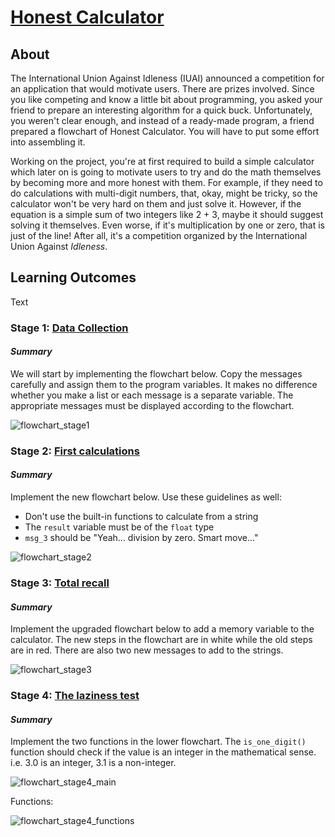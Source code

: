 # [Honest Calculator](https://hyperskill.org/projects/350)

## About
The International Union Against Idleness (IUAI) announced a competition for an 
application that would motivate users. There are prizes involved. Since you like
competing and know a little bit about programming, you asked your friend to 
prepare an interesting algorithm for a quick buck. Unfortunately, you weren't 
clear enough, and instead of a ready-made program, a friend prepared a flowchart
of Honest Calculator. You will have to put some effort into assembling it.

Working on the project, you're at first required to build a simple calculator 
which later on is going to motivate users to try and do the math themselves by 
becoming more and more honest with them. For example, if they need to do 
calculations with multi-digit numbers, that, okay, might be tricky, so the 
calculator won't be very hard on them and just solve it. However, if the 
equation is a simple sum of two integers like 2 + 3, maybe it should suggest 
solving it themselves. Even worse, if it's multiplication by one or zero, that 
is just of the line! After all, it's a competition organized by the 
International Union Against _Idleness_.

## Learning Outcomes
Text

### Stage 1: [Data Collection](https://hyperskill.org/projects/350/stages/2056/implement)
#### _Summary_
We will start by implementing the flowchart below. Copy the messages carefully 
and assign them to the program variables. It makes no difference whether you make a list or each message is a 
separate variable. The appropriate messages must be displayed according to the flowchart.

![flowchart_stage1](assets/flowchart.webp)

### Stage 2: [First calculations](https://hyperskill.org/projects/350/stages/2057/implement)
#### _Summary_
Implement the new flowchart below. Use these guidelines as well:
- Don't use the built-in functions to calculate from a string
- The `result` variable must be of the `float` type
- `msg_3` should be "Yeah... division by zero. Smart move..."

![flowchart_stage2](assets/flowchart_stage2.webp)

### Stage 3: [Total recall](https://hyperskill.org/projects/350/stages/2058/implement)
#### _Summary_
Implement the upgraded flowchart below to add a memory variable to the calculator. The new steps in the 
flowchart are in white while the old steps are in red. There are also two new messages to add to the strings.

![flowchart_stage3](assets/flowchart_stage3.webp)

### Stage 4: [The laziness test](https://hyperskill.org/projects/350/stages/2059/implement)
#### _Summary_
Implement the two functions in the lower flowchart. The `is_one_digit()` function should check if the value is
an integer in the mathematical sense. i.e. 3.0 is an integer, 3.1 is a non-integer.

![flowchart_stage4_main](assets/flowchart_stage4_main.webp)

Functions:

![flowchart_stage4_functions](assets/flowchart_stage4_functions.webp)
